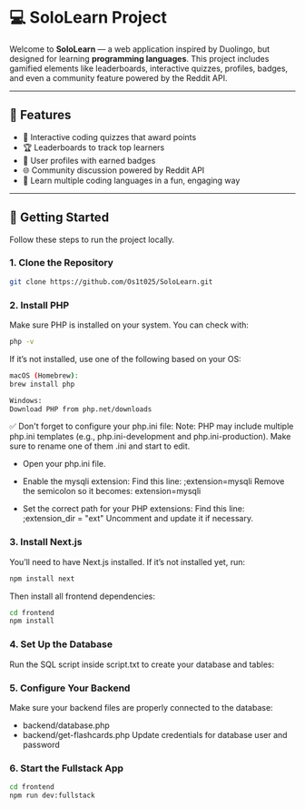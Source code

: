 # 💻 SoloLearn Project

Welcome to **SoloLearn** — a web application inspired by Duolingo, but designed for learning **programming languages**. This project includes gamified elements like leaderboards, interactive quizzes, profiles, badges, and even a community feature powered by the Reddit API.

---

## 🚀 Features

- 🎯 Interactive coding quizzes that award points  
- 🏆 Leaderboards to track top learners  
- 👤 User profiles with earned badges  
- 🌐 Community discussion powered by Reddit API  
- 🧠 Learn multiple coding languages in a fun, engaging way  

---

## 🔧 Getting Started

Follow these steps to run the project locally.

### 1. Clone the Repository
```bash
git clone https://github.com/Os1t025/SoloLearn.git
```
### 2. Install PHP
Make sure PHP is installed on your system. You can check with:
```bash
php -v
```
If it’s not installed, use one of the following based on your OS:

```bash
macOS (Homebrew):
brew install php

Windows:
Download PHP from php.net/downloads
```
✅ Don't forget to configure your php.ini file:
Note: PHP may include multiple php.ini templates (e.g., php.ini-development and php.ini-production). Make sure to rename one of them .ini and start to edit.

- Open your php.ini file.
- Enable the mysqli extension:
Find this line:
;extension=mysqli
Remove the semicolon so it becomes:
extension=mysqli

- Set the correct path for your PHP extensions:
Find this line:
;extension_dir = "ext"
Uncomment and update it if necessary.

### 3. Install Next.js
You’ll need to have Next.js installed. If it’s not installed yet, run:
```bash
npm install next
```
Then install all frontend dependencies:
```bash
cd frontend
npm install
```
### 4. Set Up the Database
Run the SQL script inside script.txt to create your database and tables:

### 5. Configure Your Backend
Make sure your backend files are properly connected to the database:
-  backend/database.php 
-  backend/get-flashcards.php
Update credentials for database user and password

### 6. Start the Fullstack App
```bash
cd frontend
npm run dev:fullstack
```
